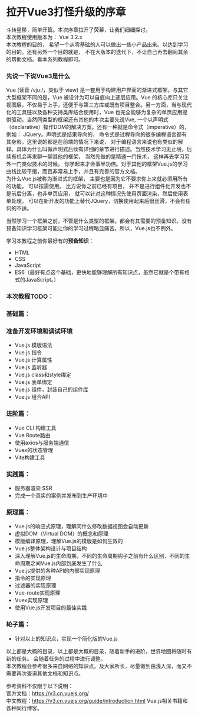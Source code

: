 # 拉开Vue3打怪升级的序章
斗转星移，简单开篇。本次序章拉开了荧幕，让我们细细探讨。  
本次教程使用版本为： Vue 3.2.x  
本次教程的目的， 希望一个从零基础的人可以做出一些小产品出来。以达到学习的目的。还有另外一个目的就是， 不在大版本的迭代下，不让自己再去翻阅其余的帮助文档。看本系列教程即可。  
### 先说一下说Vue3是什么   
Vue (读音 /vjuː/，类似于 view) 是一套用于构建用户界面的渐进式框架。与其它大型框架不同的是，Vue 被设计为可以自底向上逐层应用。Vue 的核心库只关注视图层，不仅易于上手，还便于与第三方库或既有项目整合。另一方面，当与现代化的工具链以及各种支持类库结合使用时，Vue 也完全能够为复杂的单页应用提供驱动。当然同类型的框架还有其他的本次主要先说Vue, 一个以声明式（declarative）操作DOM的解决方案。还有一种就是命令式（imperative）的， 例如： JQuery。声明式是结果导向的， 命令式是过程导向的很多编程语言都有其身影，这里说的都是在前端的情况下来说， 对于编程语言来说也有类似的解释。具体为什么叫做声明式后续有详细的章节进行描述。当然技术学习无止境，后续有机会再来聊一聊其他的框架， 当然先做的是精通一门技术， 这样再去学习另外一门类似技术的时候， 你学起来才会事半功倍。对于其他的框架Vue.js的学习曲线比较平缓，而且非常易上手，并且有完善的官方文档。  
为什么Vue.js被称为渐进式的框架， 主要也是因为它不要求你上来就必须用所有的功能， 可以按需使用。 比方说你之前已经有项目， 并不是进行组件化开发也不是前后分离，也非单页应用， 就可以针对这种情况先使用页面渲染，然后使用表单处理， 可以在新开发的功能上替代JQuery，切换使用起来后很丝滑，不会有任何的不适。  

当然学习一个框架之前，不管是什么类型的框架。都会有其需要的预备知识。没有预备知识学习框架可能让你的学习过程略显痛苦。所以，Vue.js也不例外。  

学习本教程之前你最好有的**预备知识**：  
- HTML
- CSS
- JavaScript
- ES6（最好有点这个基础，更快地能够理解所有知识点，虽然它就是个带有格式的JavaScript。）

### 本次教程TODO：

### 基础篇： 
### 准备开发环境和调试环境
- Vue.js 模版语法
- Vue.js 指令
- Vue.js 计算属性
- Vue.js 监听器
- Vue.js class和style绑定
- Vue.js 表单绑定
- Vue.js 组件，封装自己的组件库
- Vue.js 组合API
### 进阶篇：
- Vue CLI 构建工具
- Vue Route路由
- 使用axios与服务端通信
- Vuex的状态管理
- Vite构建工具
### 实践篇：
- 服务器渲染 SSR
- 完成一个真实的案例并发布到生产环境中
### 原理篇：
- Vue.js的响应式原理，理解问什么修改数据视图会自动更新
- 虚拟DOM（Virtual DOM）的概念和原理
- 模版编译原理，理解Vue.js的模版是如何生效的
- Vue.js整体架构设计与项目结构
- 深入理解Vue.js的生命周期，不同的生命周期钩子之前有什么区别，不同的生命周期之间Vue.js内部到底发生了什么
- Vue.js提供的各种API的内部实现原理
- 指令的实现原理
- 过滤器的实现原理
- Vue-route实现原理
- Vuex实现原理
- 使用Vue.js开发项目的最佳实践
### 轮子篇：
- 针对以上的知识点，实现一个简化版的Vue.js

以上都是大概的目录，以上都是大概的目录，随着新手的进阶，世界地图将随时有新的任务。 会随着任务的过程中进行调整。  
本次教程会参考很多来自网络的知识点。及大家所长，尽量做到由浅入深，而又不需要再次查询其他文档和知识点。  


参考资料不仅限于以下说明：  
官方文档：https://v3.cn.vuejs.org/  
中文教程：https://v3.cn.vuejs.org/guide/introduction.html
Vue.js相关书籍和各种同行博客。  